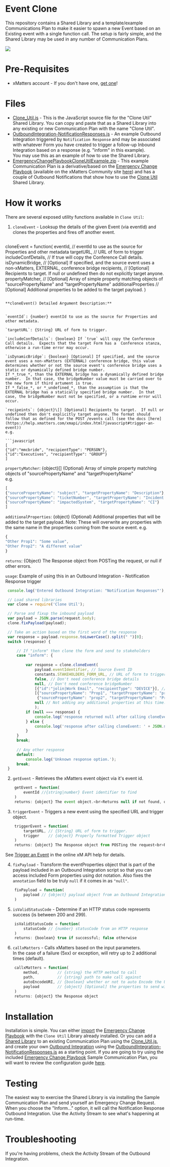 # Event Clone
This repository contains a Shared Library and a template/example Communications Plan to make it easier to spawn a new Event based on an Existing event with a single function call.
The setup is fairly simple, and the Shared Library may be used in any number of Communication Plans.

<kbd>
  <img src="https://github.com/xmatters/xMatters-Labs/raw/master/media/disclaimer.png">
</kbd>

# Pre-Requisites
* xMatters account - If you don't have one, [get one](https://www.xmatters.com)!

# Files
* [Clone_Util.js](Clone_Util.js) - This is the JavaScript source file for the "Clone Util" Shared Library.
You can copy and paste that as a Shared Library into any existing or new Communication Plan with the name "Clone Util".
* [OutboundIntegration-NotificationResponses.js](OutboundIntegration-NotificationResponses.js) - An example Outbound Integration triggered by `Notification Response` and may be associated with whatever Form you have created to trigger a follow-up Inbound Integration based on a response (e.g. "inform" in this example).<br>You may use this as an example of how to use the Shared Library.
* [EmergencyChangePlaybookCloneUtilExample.zip](EmergencyChangePlaybookCloneUtilExample.zip) - This example Communication Plan is a derivative/based on the [Emergency Change Playbook](https://support.xmatters.com/hc/en-us/articles/360001906232) (available on the xMatters Community site [here](https://support.xmatters.com/hc/en-us/articles/360001906232)) and has a couple of Outbound Notifications that show how to use the [Clone Util](Clone_Util.js) Shared Library.

# How it works
There are several exposed utility functions available in `Clone Util`:

1. `cloneEvent` - Looksup the details of the given Event (via eventId) and clones the properties and fires off another event.

   ```javascript
cloneEvent = function(
        eventId,             // eventId to use as the source for Properties and other metadata
        targetURL,           // URL of form to trigger
        includeConfDetails,  // If true will copy the Conference Call details.
        isDynamicBridge,     // [Optional] If specified, and the source event uses a non-xMatters, EXTERNAL, conference bridge
        recipients,          // [Optional] Recipients to target.  If null or undefined then do not explicitly target anyone.
        propertyMatcher,     // [Optional] Array of simple property matching objects of "sourcePropertyName" and "targetPropertyName"
        additionalProperties // [Optional] Additional properties to be added to the target payload.
        )
   ```

   **cloneEvent() Detailed Argument Description:**
   

   `eventId`: {number} eventId to use as the source for Properties and other metadata.

   `targetURL`: {String} URL of form to trigger.

   `includeConfDetails`: {boolean} If `true` will copy the Conference Call details.  Expects that the target Form has a  Conference stanza, otherwise a run-time error may occur.

   `isDynamicBridge`: {boolean} [Optional] If specified, and the source event uses a non-xMatters (EXTERNAL) conference bridge, this value determines whether or not the source event's conference bridge uses a static or dynamically defined bridge number.
   If *_true_*, than the EXTERNAL bridge has a dynamically defined bridge number.  In that case, the bridgeNumber value must be carried over to the new form if third artument is true.
   If *_false_*, or *_undefined_*, than the assumption is that the EXTERNAL bridge has a statically specified bridge number.  In that case, the bridgeNumber must not be specified, or a runtime error will occur.

   `recipeints`: {object}\[] [Optional] Recipients to target.  If null or undefined then don't explicitly target anyone. The format should follow that as defined for the POST /events call (see the docs [here](https://help.xmatters.com/xmapi/index.html?javascript#trigger-an-event))
   e.g.
   
   ```javascript
[
{"id":"mmcbride", "recipientType": "PERSON"},
{"id":"Executives", "recipientType": "GROUP"}
]
   ```

   `propertyMatcher`: {object}\[] (Optional) Array of simple property matching objects of "sourcePropertyName" and "targetPropertyName"<br>
   e.g.

   ```javascript
[
{"sourcePropertyName": "subject", "targetPropertyName": "Description"},
{"sourcePropertyName": "ticketNumber", "targetPropertyName": "Incident ID"},
{"sourcePropertyName": "impactedSystem", "targetPropertyName": "CI"}
]
   ```

   `additionalProperties`: {object} (Optional) Additional properties that will be added to the target payload.
   Note: These will overwrite any properties with the same name in the properties coming from the source event.
   e.g.
   
   ```javascript
{
"Other Prop1": "Some value",
"Other Prop2": "A different value"
}
   ```

   `returns`: {Object} The Response object from POSTing the request, or null if other errors.
   
   `usage`: Example of using this in an Outbound Integration - Notification Response trigger

   ```javascript
	console.log('Entered Outbound Integration: "Notification Responses"');

	// Load shared libraries
	var clone = require('Clone Util');

	// Parse and fixup the inbound payload
	var payload = JSON.parse(request.body);
	clone.fixPayload(payload);

	// Take an action based on the first word of the response
	var response = payload.response.toLowerCase().split(" ")[0];
	switch (response) {

		// If "inform" then clone the form and send to stakeholders
		case "inform": {
	
			var response = clone.cloneEvent(
				payload.eventIdentifier, // Source Event ID
				constants.STAKEHOLDERS_FORM_URL, // URL of form to trigger
				false, // Don't need conference bridge details
				null, // Don't need conference bridgeNumber
				[{"id":"jolin|Work Email", "recipientType": "DEVICE"}], // Specific recipients (optional)
				[{"sourcePropertyName": "Prop1", "targetPropertyName": "prop2"}, // Property map (optional)
				 {"sourcePropertyName": "prop2", "targetPropertyName": "Prop1"}],
				null // Not adding any additional properties at this time.
				);
			if (null === response) {
				console.log('response returned null after calling cloneEvent.');
			} else {
				console.log('response after calling cloneEvent: ' + JSON.stringify(response, null, 4));
			}
		}
		break;
	
		// Any other response
		default:
			console.log('Unknown response option.');
		break;
	}
```

2. `getEvent` - Retrieves the xMatters event object via it's event id.
```javascript
	getEvent = function(
		eventId //{string|number} Event identifier to find
	)
	returns: {object} The event object.<br>Returns null if not found, or an error was returned.
```

3. `triggerEvent` - Triggers a new event using the specified URL and trigger object.
```javascript
    triggerEvent = function(
        targetURL, // {String} URL of form to trigger.
        trigger    // {object} Properly formatted Trigger object 
    )
    returns: {object} The Response object from POSTing the request<br>Returns null if other errors.
```
See [Trigger an Event](https://help.xmatters.com/xmapi/index.html?javascript#trigger-an-event) in the online xM API help for details.<br>

4. `fixPayload` - Transform the eventProperties object that is part of the payload included in an Outbound Integration script so that you can access included Form properties using dot notation.  Also fixes the `annotation` field to be truly `null` if it comes in as `"null"`.
```javascript
    fixPayload = function(
        payload // {object} payload object from an Outbound Integration
    )
```

5. `isValidStatusCode` - Determine if an HTTP status code represents success (is between 200 and 299).
```javascript
    isValidStatusCode = function(
        statusCode // {number} statusCode from an HTTP response
    )
    returns: {boolean} true if successful; false otherwise
```

6. `callxMatters` - Calls xMatters based on the input parameters.<br>In the case of a failure (5xx) or exception, will retry up to 2 additional times (default).
```javascript
	callxMatters = function(
		method,        // {string} the HTTP method to call
		path,          // {string} path to make call against
		autoEncodeURI, // {boolean} whether or not to auto Encode the URI
		payload        // {object} [Optional] the properties to send with POST or PUT
	)
	returns: {object} the Response object
``` 

# Installation
Installation is simple.
You can either [import](https://help.xmatters.com/ondemand/xmodwelcome/communicationplanbuilder/exportcommplan.htm) the [Emergency Change Playbook](EmergencyChangePlaybookCloneUtilExample.zip) with the `Clone Util` Library already installed.
Or you can add a [Shared Library](https://help.xmatters.com/ondemand/xmodwelcome/integrationbuilder/shared-libraries.htm) to an existing Communication Plan using the [Clone_Util.js](Clone_Util.js),
and create your own [Outbound Integration](https://help.xmatters.com/ondemand/xmodwelcome/integrationbuilder/example-outbound-updates.htm) using the [OutboundIntegration-NotificationResponses.js](OutboundIntegration-NotificationResponses.js) as a starting point.
If you are going to try using the included [Emergency Change Playbook](EmergencyChangePlaybookCloneUtilExample.zip) Sample Communication Plan, you will want to review the configuration guide [here](https://support.xmatters.com/hc/en-us/articles/360001906232).


# Testing
The easiest way to exercise the Shared Library is via installing the Sample Communication Plan and send yourself an Emergency Change Request.  When you choose the "Inform..." option, it will call the Notification Response Outbound Integration.  Use the Activity Stream to see what's happening at run-time.  

# Troubleshooting
If you're having problems, check the Activity Stream of the Outbound Integration.<br>
